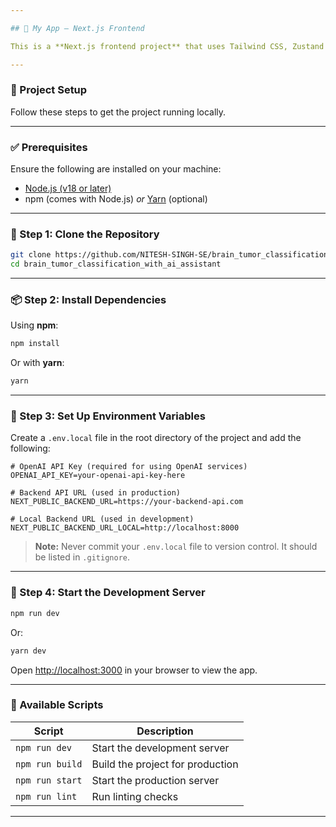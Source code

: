 ```yaml
---

## 🧩 My App — Next.js Frontend

This is a **Next.js frontend project** that uses Tailwind CSS, Zustand for state management, OpenAI API, Radix UI, and more.

---
```


### 🚀 Project Setup

Follow these steps to get the project running locally.

---

### ✅ Prerequisites

Ensure the following are installed on your machine:

* [Node.js (v18 or later)](https://nodejs.org/)
* npm (comes with Node.js)
  *or*
  [Yarn](https://classic.yarnpkg.com/lang/en/docs/install/) (optional)

---

### 📁 Step 1: Clone the Repository

```bash
git clone https://github.com/NITESH-SINGH-SE/brain_tumor_classification_with_ai_assistant.git
cd brain_tumor_classification_with_ai_assistant
```

---

### 📦 Step 2: Install Dependencies

Using **npm**:

```bash
npm install
```

Or with **yarn**:

```bash
yarn
```

---

### 🔐 Step 3: Set Up Environment Variables

Create a `.env.local` file in the root directory of the project and add the following:

```env
# OpenAI API Key (required for using OpenAI services)
OPENAI_API_KEY=your-openai-api-key-here

# Backend API URL (used in production)
NEXT_PUBLIC_BACKEND_URL=https://your-backend-api.com

# Local Backend URL (used in development)
NEXT_PUBLIC_BACKEND_URL_LOCAL=http://localhost:8000
```

> **Note:** Never commit your `.env.local` file to version control. It should be listed in `.gitignore`.

---

### 🧪 Step 4: Start the Development Server

```bash
npm run dev
```

Or:

```bash
yarn dev
```

Open [http://localhost:3000](http://localhost:3000) in your browser to view the app.

---

### 📜 Available Scripts

| Script          | Description                      |
| --------------- | -------------------------------- |
| `npm run dev`   | Start the development server     |
| `npm run build` | Build the project for production |
| `npm run start` | Start the production server      |
| `npm run lint`  | Run linting checks               |


---
